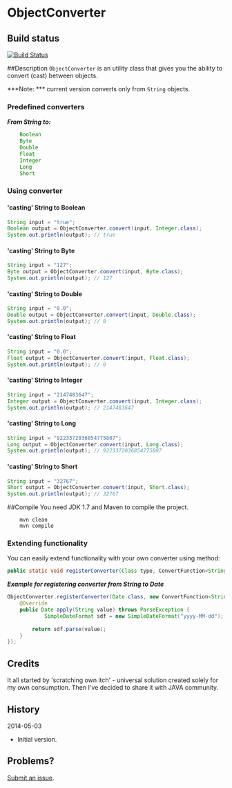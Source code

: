 ObjectConverter
===============

## Build status
[![Build Status](https://buildhive.cloudbees.com/job/michalkolodziejski/job/ObjectConverter/badge/icon)](https://buildhive.cloudbees.com/job/michalkolodziejski/job/ObjectConverter/)

##Description
`ObjectConverter` is an utility class that gives you the ability to convert (cast) between objects.

***Note: *** current version converts only from `String` objects.

### Predefined converters

***From String to:***
```Java
    Boolean
	Byte
	Double
	Float
	Integer
	Long
	Short
```

### Using converter
#### 'casting' String to Boolean
```Java
String input = "true";
Boolean output = ObjectConverter.convert(input, Integer.class);
System.out.println(output); // true
```

#### 'casting' String to Byte
```Java
String input = "127";
Byte output = ObjectConverter.convert(input, Byte.class);
System.out.println(output); // 127
```

#### 'casting' String to Double
```Java
String input = "0.0";
Double output = ObjectConverter.convert(input, Double.class);
System.out.println(output); // 0
```

#### 'casting' String to Float
```Java
String input = "0.0";
Float output = ObjectConverter.convert(input, Float.class);
System.out.println(output); // 0
```

#### 'casting' String to Integer
```Java
String input = "2147483647";
Integer output = ObjectConverter.convert(input, Integer.class);
System.out.println(output); // 2147483647
```

#### 'casting' String to Long
```Java
String input = "9223372036854775807";
Long output = ObjectConverter.convert(input, Long.class);
System.out.println(output); // 9223372036854775807
```

#### 'casting' String to Short
```Java
String input = "32767";
Short output = ObjectConverter.convert(input, Short.class);
System.out.println(output); // 32767
```

##Compile
You need JDK 1.7 and Maven to compile the project.
```shell
    mvn clean
    mvn compile
```

### Extending functionality
You can easily extend functionality with your own converter using method:
```Java
public static void registerConverter(Class type, ConvertFunction<String, ?> closure)
```

***Example for registering converter from String to Date***

```Java
ObjectConverter.registerConverter(Date.class, new ConvertFunction<String, Date>() {
	@Override
    public Date apply(String value) throws ParseException {
    		SimpleDateFormat sdf = new SimpleDateFormat("yyyy-MM-dd");
		
		return sdf.parse(value);
    }
});
```

## Credits
It all started by 'scratching own itch' - universal solution created solely for my own consumption. Then I've decided to share it with JAVA community.

## History

2014-05-03

* Initial version.

## Problems?

[Submit an issue](https://github.com/michalkolodziejski/ObjectConverter/issues).